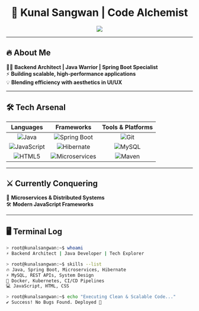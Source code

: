 <h1 align="center">🚀 Kunal Sangwan | Code Alchemist</h1>  

<p align="center">
  <img src="https://readme-typing-svg.herokuapp.com?font=Fira+Code&duration=4000&color=F70000&center=true&width=435&lines=Backend+Architect;Spring+Boot+Specialist;Java+%7C+Microservices+%7C+Distributed+Systems" />
</p>

---

## 🔥 About Me  

👨‍💻 **Backend Architect | Java Warrior | Spring Boot Specialist**  
⚡ **Building scalable, high-performance applications**  
💡 **Blending efficiency with aesthetics in UI/UX**  

---

## 🛠️ Tech Arsenal  

| **Languages**  | **Frameworks**  | **Tools & Platforms** |
|:-------------:|:--------------:|:---------------------:|
| ![Java](https://img.shields.io/badge/Java-ED8B00?style=for-the-badge&logo=openjdk&logoColor=white) | ![Spring Boot](https://img.shields.io/badge/Spring%20Boot-6DB33F?style=for-the-badge&logo=spring-boot&logoColor=white) | ![Git](https://img.shields.io/badge/Git-F05032?style=for-the-badge&logo=git&logoColor=white) |
| ![JavaScript](https://img.shields.io/badge/JavaScript-F7DF1E?style=for-the-badge&logo=javascript&logoColor=black) | ![Hibernate](https://img.shields.io/badge/Hibernate-59666C?style=for-the-badge&logo=hibernate&logoColor=white) | ![MySQL](https://img.shields.io/badge/MySQL-4479A1?style=for-the-badge&logo=mysql&logoColor=white) |
| ![HTML5](https://img.shields.io/badge/HTML5-E34F26?style=for-the-badge&logo=html5&logoColor=white) | ![Microservices](https://img.shields.io/badge/Microservices-FF6C37?style=for-the-badge&logo=microservices&logoColor=white) | ![Maven](https://img.shields.io/badge/Maven-C71A36?style=for-the-badge&logo=apache-maven&logoColor=white) |

---

## ⚔️ Currently Conquering  

🚀 **Microservices & Distributed Systems**  
🛠️ **Modern JavaScript Frameworks**  

---

## 🖥️ Terminal Log  

```bash
> root@kunalsangwan:~$ whoami
⚡ Backend Architect | Java Developer | Tech Explorer

> root@kunalsangwan:~$ skills --list
🔥 Java, Spring Boot, Microservices, Hibernate
⚡ MySQL, REST APIs, System Design
🚀 Docker, Kubernetes, CI/CD Pipelines
💻 JavaScript, HTML, CSS

> root@kunalsangwan:~$ echo "Executing Clean & Scalable Code..."
✔ Success! No Bugs Found. Deployed 🚀
